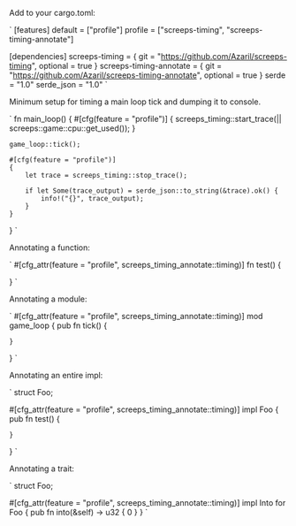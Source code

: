 Add to your cargo.toml:

`
[features]
default = ["profile"]
profile = ["screeps-timing", "screeps-timing-annotate"]

[dependencies]
screeps-timing = { git = "https://github.com/Azaril/screeps-timing", optional = true }
screeps-timing-annotate = { git = "https://github.com/Azaril/screeps-timing-annotate", optional = true }
serde = "1.0"
serde_json = "1.0"
`

Minimum setup for timing a main loop tick and dumping it to console.

`
fn main_loop() {
    #[cfg(feature = "profile")]
    {
        screeps_timing::start_trace(|| screeps::game::cpu::get_used());
    }
    
    game_loop::tick();

    #[cfg(feature = "profile")]
    {
        let trace = screeps_timing::stop_trace();

        if let Some(trace_output) = serde_json::to_string(&trace).ok() {
            info!("{}", trace_output);
        }
    }   
}
`

Annotating a function:

`
#[cfg_attr(feature = "profile", screeps_timing_annotate::timing)]
fn test() {

}
`

Annotating a module:

`
#[cfg_attr(feature = "profile", screeps_timing_annotate::timing)]
mod game_loop {
    pub fn tick() {

    }
}
`

Annotating an entire impl:

`
struct Foo;

#[cfg_attr(feature = "profile", screeps_timing_annotate::timing)]
impl Foo {
    pub fn test() {

    }
}
`

Annotating a trait:

`
struct Foo;

#[cfg_attr(feature = "profile", screeps_timing_annotate::timing)]
impl Into<u32> for Foo {
    pub fn into(&self) -> u32 {
        0
    }
}
`